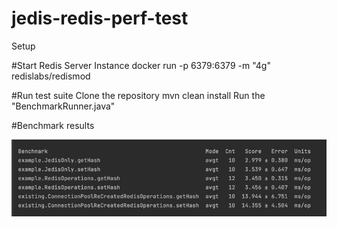 # jedis-redis-perf-test


Setup

#Start Redis Server Instance
docker run -p 6379:6379 -m "4g" redislabs/redismod

#Run test suite
Clone the repository
mvn clean install
Run the "BenchmarkRunner.java"

#Benchmark results

![img.png](img.png)
